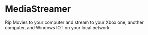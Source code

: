 # MediaStreamer
Rip Movies to your computer and stream to your Xbox one, another computer, and Windows IOT on your local network
